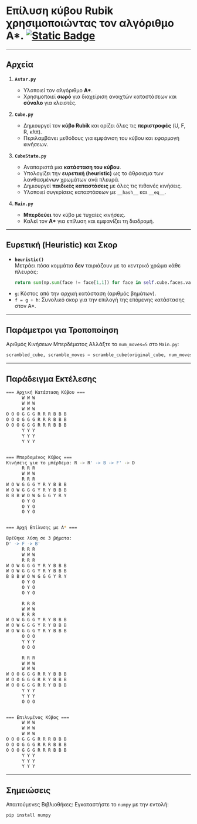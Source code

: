# Επίλυση κύβου Rubik χρησιμοποιώντας τον αλγόριθμο **A\***.  [![Static Badge](https://img.shields.io/badge/English-orange)](READEME.en.md)

---

## Αρχεία
1. **`Astar.py`**  
   - Υλοποιεί τον αλγόριθμο **A\***.  
   - Χρησιμοποιεί **σωρό** για διαχείριση ανοιχτών καταστάσεων και **σύνολο** για κλειστές.  

2. **`Cube.py`**  
   - Δημιουργεί τον **κύβο Rubik** και ορίζει όλες τις **περιστροφές** (U, F, R, κλπ).  
   - Περιλαμβάνει μεθόδους για εμφάνιση του κύβου και εφαρμογή κινήσεων.  

3. **`CubeState.py`**  
   - Αναπαριστά μια **κατάσταση του κύβου**.  
   - Υπολογίζει την **ευρετική (heuristic)** ως το άθροισμα των λανθασμένων χρωμάτων ανά πλευρά.  
   - Δημιουργεί **παιδικές καταστάσεις** με όλες τις πιθανές κινήσεις.  
   - Υλοποιεί συγκρίσεις καταστάσεων με `__hash__` και `__eq__`.  

4. **`Main.py`**  
   - **Μπερδεύει** τον κύβο με τυχαίες κινήσεις.  
   - Καλεί τον **A\*** για επίλυση και εμφανίζει τη διαδρομή.  

---

## Ευρετική (Heuristic) και Σκορ  
- **`heuristic()`**  
  Μετράει πόσα κομμάτια **δεν** ταιριάζουν με το κεντρικό χρώμα κάθε πλευράς:  
  ```python
  return sum(np.sum(face != face[1,1]) for face in self.cube.faces.values())
  ```
- `g`: Κόστος από την αρχική κατάσταση (αριθμός βημάτων).
- `f = g + h`: Συνολικό σκορ για την επιλογή της επόμενης κατάστασης στον A*.
  
---
## Παράμετροι για Τροποποίηση

Αριθμός Κινήσεων Μπερδέματος
Αλλάξτε το `num_moves=5` στο `Main.py`:

```python
scrambled_cube, scramble_moves = scramble_cube(original_cube, num_moves=10) # Παράδειγμα: 10 κινήσεις
```
---

## Παράδειγμα Εκτέλεσης

```bash
=== Αρχική Κατάσταση Κύβου ===
      W W W            
      W W W            
      W W W            
O O O G G G R R R B B B
O O O G G G R R R B B B
O O O G G G R R R B B B
      Y Y Y            
      Y Y Y            
      Y Y Y            


=== Μπερδεμένος Κύβος ===
Κινήσεις για το μπέρδεμα: R -> R' -> B -> F' -> D
      R R R            
      W W W            
      R R R            
W O W G G G Y R Y B B B
W O W G G G Y R Y B B B
B B B W O W G G G Y R Y
      O Y O            
      O Y O            
      O Y O            


=== Αρχή Επίλυσης με A* ===

Βρέθηκε λύση σε 3 βήματα:
D' -> F -> B'
      R R R            
      W W W            
      R R R            
W O W G G G Y R Y B B B
W O W G G G Y R Y B B B
B B B W O W G G G Y R Y
      O Y O            
      O Y O            
      O Y O            

      R R R            
      W W W            
      R R R            
W O W G G G Y R Y B B B
W O W G G G Y R Y B B B
W O W G G G Y R Y B B B
      O O O            
      Y Y Y            
      O O O            

      R R R            
      W W W            
      W W W            
W O O G G G R R Y B B B
W O O G G G R R Y B B B
W O O G G G R R Y B B B
      Y Y Y            
      Y Y Y            
      O O O            


=== Επιλυμένος Κύβος ===
      W W W            
      W W W            
      W W W            
O O O G G G R R R B B B
O O O G G G R R R B B B
O O O G G G R R R B B B
      Y Y Y            
      Y Y Y            
      Y Y Y            
```
---
## Σημειώσεις
Απαιτούμενες Βιβλιοθήκες:
Εγκαταστήστε το `numpy` με την εντολή:
```bash
pip install numpy
```
